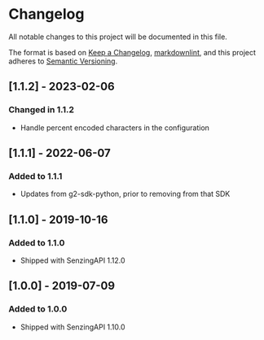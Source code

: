 # Changelog

All notable changes to this project will be documented in this file.

The format is based on [Keep a Changelog](https://keepachangelog.com/en/1.0.0/),
[markdownlint](https://dlaa.me/markdownlint/),
and this project adheres to [Semantic Versioning](https://semver.org/spec/v2.0.0.html).

## [1.1.2] - 2023-02-06

### Changed in 1.1.2

- Handle percent encoded characters in the configuration

## [1.1.1] - 2022-06-07

### Added to 1.1.1

- Updates from g2-sdk-python, prior to removing from that SDK

## [1.1.0] - 2019-10-16

### Added to 1.1.0

- Shipped with SenzingAPI 1.12.0

## [1.0.0] - 2019-07-09

### Added to 1.0.0

- Shipped with SenzingAPI 1.10.0
